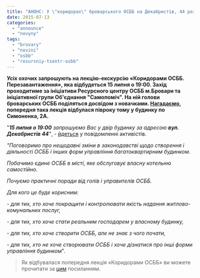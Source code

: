 ```yaml
---
title: "АНОНС: У \"коридорах\" броварського ОСББ на Декабристів, 44 розкажуть, як ефективно управляти будинком"
date: 2015-07-13
categories: 
  - "announce"
  - "novyny"
tags: 
  - "brovary"
  - "novini"
  - "osbb"
  - "resursniy-tsentr-osbb"
---
```


**Усіх охочих запрошують на лекцію-екскурсію «Коридорами ОСББ. Перезавантаження», яка відбудеться 15 липня о 19:00. Захід проходитиме за ініціативи Ресурсного центру ОСББ м.Бровари та ініціативної групи Об'єднання "Самопоміч". На ній голови броварських ОСББ поділяться досвідом з новачками. [Нагадаємо](https://mpz.brovary.org/pid-chas-lektsiyi-ekskursiyi-koridorami-osbb-brovarchanam-rozkazhut-pro-alternativu-zhekam/), попередня така лекція відбулася півроку тому у будинку по Симоненка, 2А.**

"_**15 липня о 19:00** запрошуємо Вас у двір будинку за адресою **вул. Декабристів 44**"_, - [йдеться](https://www.facebook.com/permalink.php?story_fbid=371295963074087&id=278028839067467&__mref=message_bubble) у повідомленні активістів.

_"Поговоримо про нещодавні зміни в законодавстві щодо створення і діяльності ОСББ і інших форм управління багатоквартирним будинком._

_Побачимо єдине ОСББ в місті, яке обслуговує власну котельню самостійно._

_Почуємо практичні поради від голів і управителів ОСББ._

_Для кого це буде корисним:_

_\- для тих, хто хоче покращити і контролювати якість надання житлово-комунальних послуг,_

_\- для тих, хто хоче стати реальним господарем у власному будинку,_

_\- для тих, хто хоче створити ОСББ, але не знає з чого почати,_

_\- для тих, хто не хоче створювати ОСББ і хоче дізнатися про інші форми управління будинком_".

> Як відбувалася попередня лекція «Коридорами ОСББ» ви можете прочитати за [цим](https://mpz.brovary.org/starozhili-brovarskih-osbb-podililsya-dosvidom-z-novachkami/) посиланням.
